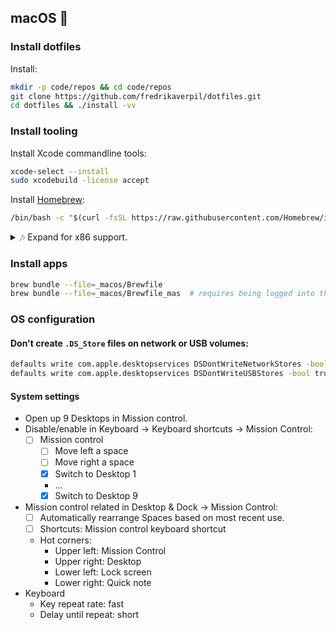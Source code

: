 ## macOS 🍎

### Install dotfiles

Install:

```bash
mkdir -p code/repos && cd code/repos
git clone https://github.com/fredrikaverpil/dotfiles.git
cd dotfiles && ./install -vv
```

### Install tooling

Install Xcode commandline tools:

```bash
xcode-select --install
sudo xcodebuild -license accept
```

Install [Homebrew](https://brew.sh/):

```bash
/bin/bash -c "$(curl -fsSL https://raw.githubusercontent.com/Homebrew/install/HEAD/install.sh)"
```

<details>
  <summary>🎶 Expand for x86 support.</summary>

When on an arm64 device, homebrew is installed in `/opt/homebrew/bin/brew`. You can install an x64 version in `/usr/local/bin/brew` like so:

```bash
    softwareupdate —install-rosetta
    arch -x86_64 /bin/bash -c "$(curl -fsSL https://raw.githubusercontent.com/Homebrew/install/master/install.sh)"
```

For more info on this setup, go [here](https://fredrikaverpil.github.io/blog/2021/12/17/developing-with-apple-silicon/).

</details>

### Install apps

```bash
brew bundle --file=_macos/Brewfile
brew bundle --file=_macos/Brewfile_mas  # requires being logged into the App Store
```

### OS configuration

#### Don't create `.DS_Store` files on network or USB volumes:

```bash
defaults write com.apple.desktopservices DSDontWriteNetworkStores -bool true
defaults write com.apple.desktopservices DSDontWriteUSBStores -bool true
```

#### System settings

- Open up 9 Desktops in Mission control.
- Disable/enable in Keyboard → Keyboard shortcuts → Mission Control:
  - [ ] Mission control
    - [ ] Move left a space
    - [ ] Move right a space
    - [x] Switch to Desktop 1
    - ...
    - [x] Switch to Desktop 9
- Mission control related in Desktop & Dock → Mission Control:
  - [ ] Automatically rearrange Spaces based on most recent use.
  - [ ] Shortcuts: Mission control keyboard shortcut
  - Hot corners:
    - Upper left: Mission Control
    - Upper right: Desktop
    - Lower left: Lock screen
    - Lower right: Quick note
- Keyboard
  - Key repeat rate: fast
  - Delay until repeat: short
